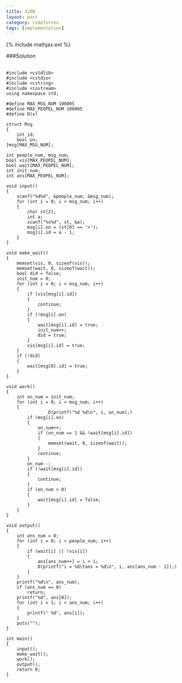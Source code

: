 ```yaml
---
title: 420B
layout: post
category: codeforces
tags: [implementation]
---
```


{% include mathjax.ext %}

###Solution  
<br/>

	#include <cstdlib>
	#include <cstdio>
	#include <cstring>
	#include <iostream>
	using namespace std;

	#define MAX_MSG_NUM 100005
	#define MAX_PEOPEL_NUM 100005
	#define D(x) 

	struct Msg
	{
		int id;
		bool on;
	}msg[MAX_MSG_NUM];

	int people_num, msg_num;
	bool vis[MAX_PEOPEL_NUM];
	bool wait[MAX_PEOPEL_NUM];
	int init_num;
	int ans[MAX_PEOPEL_NUM];

	void input()
	{
		scanf("%d%d", &people_num, &msg_num);
		for (int i = 0; i < msg_num; i++)
		{
			char st[2];
			int a;
			scanf("%s%d", st, &a);
			msg[i].on = (st[0] == '+');
			msg[i].id = a - 1;
		}
	}

	void make_wait()
	{
		memset(vis, 0, sizeof(vis));
		memset(wait, 0, sizeof(wait));
		bool did = false;
		init_num = 0;
		for (int i = 0; i < msg_num; i++)
		{
			if (vis[msg[i].id])
			{
				continue;
			}
			if (!msg[i].on)
			{
				wait[msg[i].id] = true;
				init_num++;
				did = true;
			}
			vis[msg[i].id] = true;
		}
		if (!did)
		{
			wait[msg[0].id] = true;
		}
	}

	void work()
	{
		int on_num = init_num;
		for (int i = 0; i < msg_num; i++)
		{
					D(printf("%d %d\n", i, on_num);)
			if (msg[i].on)
			{
				on_num++;
				if (on_num == 1 && !wait[msg[i].id])
				{
					memset(wait, 0, sizeof(wait));
				}
				continue;
			}
			on_num--;
			if (!wait[msg[i].id])
			{
				continue;
			}
			if (on_num > 0)
			{
				wait[msg[i].id] = false;
			}
		}
	}

	void output()
	{
		int ans_num = 0;
		for (int i = 0; i < people_num; i++)
		{
			if (wait[i] || !vis[i])
			{
				ans[ans_num++] = i + 1;
				D(printf("i = %d\tans = %d\n", i, ans[ans_num - 1]);)
			}
		}
		printf("%d\n", ans_num);
		if (ans_num == 0)
			return;
		printf("%d", ans[0]);
		for (int i = 1; i < ans_num; i++)
		{
			printf(" %d", ans[i]);
		}
		puts("");
	}

	int main()
	{
		input();
		make_wait();
		work();
		output();
		return 0;
	}
